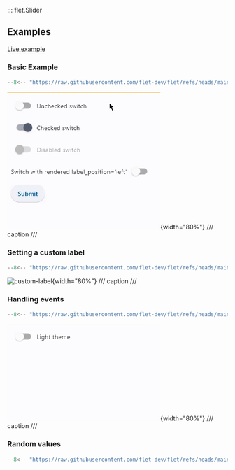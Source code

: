 ::: flet.Slider

## Examples

[Live example](https://flet-controls-gallery.fly.dev/input/slider)

### Basic Example

```python
--8<-- "https://raw.githubusercontent.com/flet-dev/flet/refs/heads/main/sdk/python/examples/controls/slider/basic.py"
```

![basic](https://raw.githubusercontent.com/flet-dev/flet/main/sdk/python/examples/controls/switch/media/basic.gif){width="80%"}
/// caption
///

### Setting a custom label

```python
--8<-- "https://raw.githubusercontent.com/flet-dev/flet/refs/heads/main/sdk/python/examples/controls/slider/custom-label"
```

![custom-label](https://raw.githubusercontent.com/flet-dev/flet/main/sdk/python/examples/controls/switch/media/custom-label.gif){width="80%"}
/// caption
///

### Handling events

```python
--8<-- "https://raw.githubusercontent.com/flet-dev/flet/refs/heads/main/sdk/python/examples/controls/slider/handling-events.py"
```

![handling-events](https://raw.githubusercontent.com/flet-dev/flet/main/sdk/python/examples/controls/switch/media/handling-events.gif){width="80%"}
/// caption
///

### Random values

```python
--8<-- "https://raw.githubusercontent.com/flet-dev/flet/refs/heads/main/sdk/python/examples/controls/slider/random-values.py"
```
